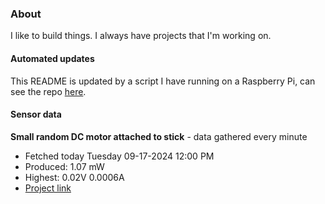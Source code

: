 ### About
I like to build things. I always have projects that I'm working on.

#### Automated updates
This README is updated by a script I have running on a Raspberry Pi, can see the repo [here](https://github.com/jdc-cunningham/raspi-git-repo-updater).

#### Sensor data


**Small random DC motor attached to stick** - data gathered every minute
- Fetched today Tuesday 09-17-2024 12:00 PM
- Produced: 1.07 mW
- Highest: 0.02V 0.0006A
- [Project link](https://github.com/jdc-cunningham/turbine-raspi)